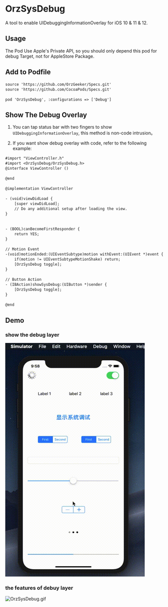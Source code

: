 # OrzSysDebug

A tool to enable UIDebuggingInformationOverlay for iOS 10 &amp; 11 &amp; 12.


## Usage

The Pod Use Apple's Private API, so you should only depend this pod for debug Target, not for AppleStore Package.

## Add to Podfile

```
source 'https://github.com/OrzGeeker/Specs.git'
source 'https://github.com/CocoaPods/Specs.git'

pod 'OrzSysDebug', :configurations => ['Debug']
```

## Show The Debug Overlay

1. You can tap status bar with two fingers to show `UIDebuggingInformationOverlay`,
this method is non-code intrusion。

2. If you want show debug overlay with code,  refer to the following example:

```
#import "ViewController.h"
#import <OrzSysDebug/OrzSysDebug.h>
@interface ViewController ()

@end

@implementation ViewController

- (void)viewDidLoad {
    [super viewDidLoad];
    // Do any additional setup after loading the view.
}


- (BOOL)canBecomeFirstResponder {
    return YES;
}

// Motion Event
-(void)motionEnded:(UIEventSubtype)motion withEvent:(UIEvent *)event {
    if(motion != UIEventSubtypeMotionShake) return;
    [OrzSysDebug toggle];
}

// Button Action
- (IBAction)showSysDebug:(UIButton *)sender {
    [OrzSysDebug toggle];
}

@end
```

## Demo

### show the debug layer

![show](toggle.gif)

### the features of debuy layer

![OrzSysDebug.gif](OrzSysDebug.gif)


